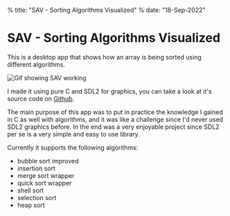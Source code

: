 % title: "SAV - Sorting Algorithms Visualized"
% date: "18-Sep-2022"

# SAV - Sorting Algorithms Visualized

This is a desktop app that shows how an array is being sorted using different algorithms.

![](sav.gif "Gif showing SAV working")

I made it using pure C and SDL2 for graphics, you can take a look at it's source code on [Github](https://github.com/mjkloeckner/sav).

The main purpose of this app was to put in practice the knowledge I gained in C as well with algorithms, and it was like a challenge since I'd never used SDL2 graphics before. In the end was a very enjoyable project since SDL2 per se is a very simple and easy to use library.


Currently it supports the following algorithms:

* bubble sort improved
* insertion sort
* merge sort wrapper
* quick sort wrapper
* shell sort
* selection sort
* heap sort
